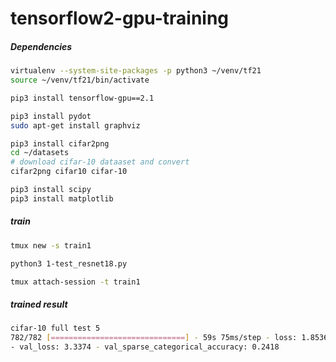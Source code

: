 
# tensorflow2-gpu-training

##### Dependencies
```sh
virtualenv --system-site-packages -p python3 ~/venv/tf21
source ~/venv/tf21/bin/activate

pip3 install tensorflow-gpu==2.1

pip3 install pydot
sudo apt-get install graphviz

pip3 install cifar2png
cd ~/datasets
# download cifar-10 dataaset and convert
cifar2png cifar10 cifar-10

pip3 install scipy
pip3 install matplotlib
```


##### train
```sh
tmux new -s train1

python3 1-test_resnet18.py

tmux attach-session -t train1
```

##### trained result
```sh
cifar-10 full test 5
782/782 [==============================] - 59s 75ms/step - loss: 1.8536 - sparse_categorical_accuracy: 0.4754
- val_loss: 3.3374 - val_sparse_categorical_accuracy: 0.2418

```
